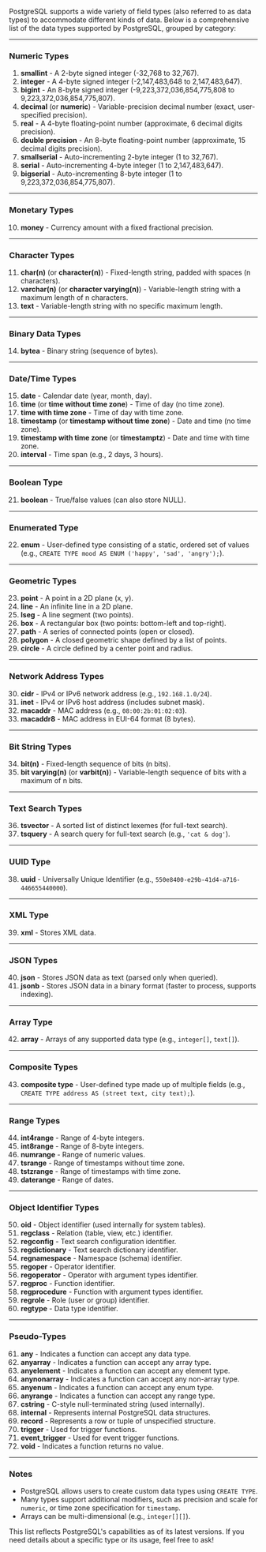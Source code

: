 PostgreSQL supports a wide variety of field types (also referred to as data types) to accommodate different kinds of data. Below is a comprehensive list of the data types supported by PostgreSQL, grouped by category:

---

### **Numeric Types**
1. **smallint** - A 2-byte signed integer (-32,768 to 32,767).
2. **integer** - A 4-byte signed integer (-2,147,483,648 to 2,147,483,647).
3. **bigint** - An 8-byte signed integer (-9,223,372,036,854,775,808 to 9,223,372,036,854,775,807).
4. **decimal** (or **numeric**) - Variable-precision decimal number (exact, user-specified precision).
5. **real** - A 4-byte floating-point number (approximate, 6 decimal digits precision).
6. **double precision** - An 8-byte floating-point number (approximate, 15 decimal digits precision).
7. **smallserial** - Auto-incrementing 2-byte integer (1 to 32,767).
8. **serial** - Auto-incrementing 4-byte integer (1 to 2,147,483,647).
9. **bigserial** - Auto-incrementing 8-byte integer (1 to 9,223,372,036,854,775,807).

---

### **Monetary Types**
10. **money** - Currency amount with a fixed fractional precision.

---

### **Character Types**
11. **char(n)** (or **character(n)**) - Fixed-length string, padded with spaces (n characters).
12. **varchar(n)** (or **character varying(n)**) - Variable-length string with a maximum length of n characters.
13. **text** - Variable-length string with no specific maximum length.

---

### **Binary Data Types**
14. **bytea** - Binary string (sequence of bytes).

---

### **Date/Time Types**
15. **date** - Calendar date (year, month, day).
16. **time** (or **time without time zone**) - Time of day (no time zone).
17. **time with time zone** - Time of day with time zone.
18. **timestamp** (or **timestamp without time zone**) - Date and time (no time zone).
19. **timestamp with time zone** (or **timestamptz**) - Date and time with time zone.
20. **interval** - Time span (e.g., 2 days, 3 hours).

---

### **Boolean Type**
21. **boolean** - True/false values (can also store NULL).

---

### **Enumerated Type**
22. **enum** - User-defined type consisting of a static, ordered set of values (e.g., `CREATE TYPE mood AS ENUM ('happy', 'sad', 'angry');`).

---

### **Geometric Types**
23. **point** - A point in a 2D plane (x, y).
24. **line** - An infinite line in a 2D plane.
25. **lseg** - A line segment (two points).
26. **box** - A rectangular box (two points: bottom-left and top-right).
27. **path** - A series of connected points (open or closed).
28. **polygon** - A closed geometric shape defined by a list of points.
29. **circle** - A circle defined by a center point and radius.

---

### **Network Address Types**
30. **cidr** - IPv4 or IPv6 network address (e.g., `192.168.1.0/24`).
31. **inet** - IPv4 or IPv6 host address (includes subnet mask).
32. **macaddr** - MAC address (e.g., `08:00:2b:01:02:03`).
33. **macaddr8** - MAC address in EUI-64 format (8 bytes).

---

### **Bit String Types**
34. **bit(n)** - Fixed-length sequence of bits (n bits).
35. **bit varying(n)** (or **varbit(n)**) - Variable-length sequence of bits with a maximum of n bits.

---

### **Text Search Types**
36. **tsvector** - A sorted list of distinct lexemes (for full-text search).
37. **tsquery** - A search query for full-text search (e.g., `'cat & dog'`).

---

### **UUID Type**
38. **uuid** - Universally Unique Identifier (e.g., `550e8400-e29b-41d4-a716-446655440000`).

---

### **XML Type**
39. **xml** - Stores XML data.

---

### **JSON Types**
40. **json** - Stores JSON data as text (parsed only when queried).
41. **jsonb** - Stores JSON data in a binary format (faster to process, supports indexing).

---

### **Array Type**
42. **array** - Arrays of any supported data type (e.g., `integer[]`, `text[]`).

---

### **Composite Types**
43. **composite type** - User-defined type made up of multiple fields (e.g., `CREATE TYPE address AS (street text, city text);`).

---

### **Range Types**
44. **int4range** - Range of 4-byte integers.
45. **int8range** - Range of 8-byte integers.
46. **numrange** - Range of numeric values.
47. **tsrange** - Range of timestamps without time zone.
48. **tstzrange** - Range of timestamps with time zone.
49. **daterange** - Range of dates.

---

### **Object Identifier Types**
50. **oid** - Object identifier (used internally for system tables).
51. **regclass** - Relation (table, view, etc.) identifier.
52. **regconfig** - Text search configuration identifier.
53. **regdictionary** - Text search dictionary identifier.
54. **regnamespace** - Namespace (schema) identifier.
55. **regoper** - Operator identifier.
56. **regoperator** - Operator with argument types identifier.
57. **regproc** - Function identifier.
58. **regprocedure** - Function with argument types identifier.
59. **regrole** - Role (user or group) identifier.
60. **regtype** - Data type identifier.

---

### **Pseudo-Types**
61. **any** - Indicates a function can accept any data type.
62. **anyarray** - Indicates a function can accept any array type.
63. **anyelement** - Indicates a function can accept any element type.
64. **anynonarray** - Indicates a function can accept any non-array type.
65. **anyenum** - Indicates a function can accept any enum type.
66. **anyrange** - Indicates a function can accept any range type.
67. **cstring** - C-style null-terminated string (used internally).
68. **internal** - Represents internal PostgreSQL data structures.
69. **record** - Represents a row or tuple of unspecified structure.
70. **trigger** - Used for trigger functions.
71. **event_trigger** - Used for event trigger functions.
72. **void** - Indicates a function returns no value.

---

### **Notes**
- PostgreSQL allows users to create custom data types using `CREATE TYPE`.
- Many types support additional modifiers, such as precision and scale for `numeric`, or time zone specification for `timestamp`.
- Arrays can be multi-dimensional (e.g., `integer[][]`).

This list reflects PostgreSQL's capabilities as of its latest versions. If you need details about a specific type or its usage, feel free to ask!
